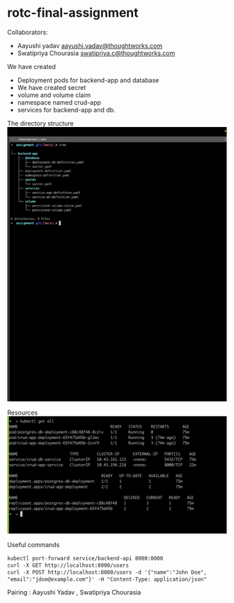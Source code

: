 # rotc-final-assignment


Collaborators:
- Aayushi yadav aayushi.yadav@thoughtworks.com
- Swatipriya Chourasia swatipriya.c@thoughtworks.com



We have created
- Deployment pods for backend-app and database
- We have created secret
- volume and volume claim
- namespace named crud-app
- services for backend-app and db.


The directory structure
![Dir](images/dir-structure.png)


Resources
![Resource](images/pods.png)


Useful commands
```
kubectl port-forward service/backend-api 8000:8000
curl -X GET http://localhost:8000/users
curl -X POST http://localhost:8000/users -d '{"name":"John Doe", "email":"jdoe@example.com"}' -H "Content-Type: application/json"
```





Pairing : Aayushi Yadav , Swatipriya Chourasia